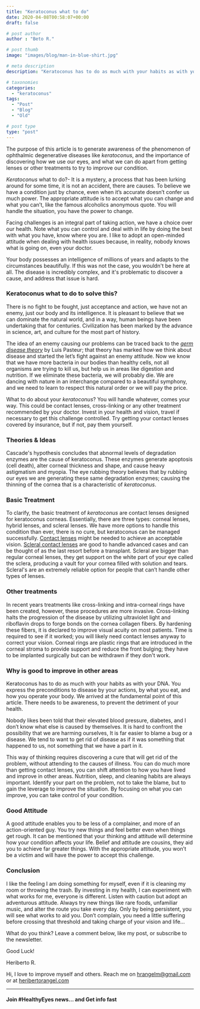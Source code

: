```yaml
---
title: "Keratoconus what to do"
date: 2020-04-08T00:58:07+00:00
draft: false

# post author
author : "Beto R."

# post thumb
image: "images/blog/man-in-blue-shirt.jpg"

# meta description
description: "Keratoconus has to do as much with your habits as with your DNA. You express the preconditions to disease by your actions"

# taxonomies
categories: 
  - "keratoconus"
tags:
  - "Post"
  - "Blog"
  - "Old"

# post type
type: "post"
---
```

The purpose of this article is to generate awareness of the phenomenon of ophthalmic degenerative diseases like _keratoconus_, and the importance of discovering how we use our eyes, and what we can do apart from getting lenses or other treatments to try to improve our condition.

_Keratoconus_ what to do?- It is a mystery, a process that has been lurking around for some time, it is not an accident, there are causes. To believe we have a condition just by chance, even when it’s accurate doesn’t confer us much power. The appropriate attitude is to accept what you can change and what you can’t, like the famous alcoholics anonymous quote. You will handle the situation, you have the power to change.

Facing challenges is an integral part of taking action, we have a choice over our health. Note what you can control and deal with in life by doing the best with what you have, know where you are. I like to adopt an open-minded attitude when dealing with health issues because, in reality, nobody knows what is going on, even your doctor.

Your body possesses an intelligence of millions of years and adapts to the circumstances beautifully. If this was not the case, you wouldn't be here at all. The disease is incredibly complex, and it's problematic to discover a cause, and address that issue is hard.

### **Keratoconus what to do to solve this?**

There is no fight to be fought, just acceptance and action, we have not an enemy, just our body and its intelligence. It is pleasant to believe that we can dominate the natural world, and in a way, human beings have been undertaking that for centuries. Civilization has been marked by the advance in science, art, and culture for the most part of history.

The idea of an enemy causing our problems can be traced back to the _[germ disease theory](https://en.wikipedia.org/wiki/Germ_theory_of_disease)_ by Luis Pasteur; that theory has marked how we think about disease and started the let’s fight against an enemy attitude. Now we know that we have more bacteria in our bodies than healthy cells, not all organisms are trying to kill us, but help us in areas like digestion and nutrition. If we eliminate these bacteria, we will probably die. We are dancing with nature in an interchange compared to a beautiful symphony, and we need to learn to respect this natural order or we will pay the price.

What to do about your _keratoconus_? You will handle whatever, comes your way. This could be contact lenses, cross-linking or any other treatment recommended by your doctor. Invest in your health and vision, travel if necessary to get this challenge controlled. Try getting your contact lenses covered by insurance, but if not, pay them yourself.

### **Theories & Ideas**

Cascade's hypothesis concludes that abnormal levels of degradation enzymes are the cause of keratoconus. These enzymes generate apoptosis (cell death), alter corneal thickness and shape, and cause heavy astigmatism and myopia. The eye rubbing theory believes that by rubbing our eyes we are generating these same degradation enzymes; causing the thinning of the cornea that is a characteristic of _keratoconus_.

### Basic Treatment

To clarify, the basic treatment of _keratoconus_ are contact lenses designed for keratoconus corneas. Essentially, there are three types: corneal lenses, hybrid lenses, and scleral lenses. We have more options to handle this condition than ever, there is no cure, but keratoconus can be managed successfully. [Contact lenses](../../posts/contact-lenses/) might be needed to achieve an acceptable vision. [Scleral contact lenses](../scleral-lenses/) are good to handle advanced cases and can be thought of as the last resort before a transplant. Scleral are bigger than regular corneal lenses, they get support on the white part of your eye called the sclera, producing a vault for your cornea filled with solution and tears. Scleral's are an extremely reliable option for people that can’t handle other types of lenses.

### Other treatments

In recent years treatments like cross-linking and intra-corneal rings have been created, however, these procedures are more invasive. Cross-linking halts the progression of the disease by utilizing ultraviolet light and riboflavin drops to forge bonds on the cornea collagen fibers. By hardening these fibers, it is declared to improve visual acuity on most patients. Time is required to see if it worked; you will likely need contact lenses anyway to correct your vision. Corneal rings are plastic rings that are introduced in the corneal stroma to provide support and reduce the front bulging; they have to be implanted surgically but can be withdrawn if they don't work.

### **Why is good to improve in other areas**

Keratoconus has to do as much with your habits as with your DNA. You express the preconditions to disease by your actions, by what you eat, and how you operate your body. We arrived at the fundamental point of this article. There needs to be awareness, to prevent the detriment of your health.

Nobody likes been told that their elevated blood pressure, diabetes, and I don’t know what else is caused by themselves. It is hard to confront the possibility that we are harming ourselves, It is far easier to blame a bug or a disease. We tend to want to get rid of disease as if it was something that happened to us, not something that we have a part in it.

This way of thinking requires discovering a cure that will get rid of the problem, without attending to the causes of illness. You can do much more than getting contact lenses, you can shift attention to how you have lived and improve in other areas. Nutrition, sleep, and cleaning habits are always important. Identify your part on the problem, not to take the blame, but to gain the leverage to improve the situation. By focusing on what you can improve, you can take control of your condition.

### Good Attitude

A good attitude enables you to be less of a complainer, and more of an action-oriented guy. You try new things and feel better even when things get rough. It can be mentioned that your thinking and attitude will determine how your condition affects your life. Belief and attitude are cousins, they aid you to achieve far greater things. With the appropriate attitude, you won’t be a victim and will have the power to accept this challenge.

### Conclusion

I like the feeling I am doing something for myself, even if it is cleaning my room or throwing the trash. By investing in my health, I can experiment with what works for me, everyone is different. Listen with caution but adopt an adventurous attitude. Always try new things like rare foods, unfamiliar music, and alter the route you take every day. Only by being persistent, you will see what works to aid you. Don’t complain, you need a little suffering before crossing that threshold and taking charge of your vision and life...

What do you think? Leave a comment below, like my post, or subscribe to the newsletter.

Good Luck!

Heriberto R.

Hi, I love to improve myself and others. Reach me on [hrangelm@gmail.com](mailto:hrangelm@gmail.com) or at [heribertorangel.com](http://heribertorangel.com)

* * *

#### Join #HealthyEyes news... and Get info fast